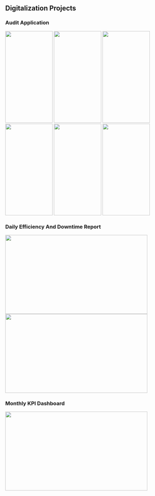 ## Digitalization Projects
### Audit Application
<img src="https://github.com/Rulzyushan/Projects/assets/106433847/eeb955e7-c10e-450f-bf62-a43777a1b4bf" height="290" width="150" > <img src="https://github.com/Rulzyushan/Projects/assets/106433847/9561dc8b-b38f-4af6-97b9-39fce8be3485" height="290" width="150" > <img src="https://github.com/Rulzyushan/Projects/assets/106433847/0c33e7af-bda7-44f3-8159-e564a86da2be" height="290" width="150" > <img src="https://github.com/Rulzyushan/Projects/assets/106433847/dfb7a6d7-fd44-49ee-a76f-2f3a2d5d3af0" height="290" width="150" > <img src="https://github.com/Rulzyushan/Projects/assets/106433847/942958bc-5ff0-4f65-b85d-d506aa7d59bf" height="290" width="150" > <img src="https://github.com/Rulzyushan/Projects/assets/106433847/577aa5d0-9d15-45c5-9cf7-874ea6be1acb" height="290" width="150" >
### Daily Efficiency And Downtime Report 
<img src="https://github.com/Rulzyushan/Projects/assets/106433847/8ff98cdf-a83d-44ad-8e04-6beacf76aa45" height="250" width="450" > <img src="https://github.com/Rulzyushan/Projects/assets/106433847/56eb155a-e0f9-40eb-9e29-301f231d0de1" height="250" width="450" >
### Monthly KPI Dashboard
<img src="https://github.com/Rulzyushan/Projects/assets/106433847/687c62e3-5692-406c-a038-b61da41f34ef" height="250" width="450" >
